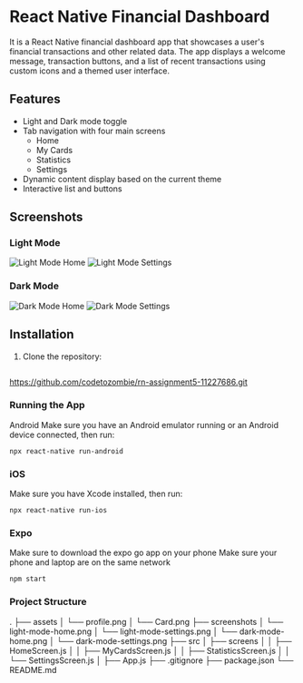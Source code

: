 # React Native Financial Dashboard

 It is a React Native financial dashboard app that showcases a user's financial transactions and other related data. The app displays a welcome message, transaction buttons, and a list of recent transactions using custom icons and a themed user interface.

## Features

- Light and Dark mode toggle
- Tab navigation with four main screens
  - Home
  - My Cards
  - Statistics
  - Settings
- Dynamic content display based on the current theme
- Interactive list and buttons

## Screenshots

### Light Mode
![Light Mode Home](./assets/sc3.png)
![Light Mode Settings](./assets/sc1.png)

### Dark Mode
![Dark Mode Home](./assets/sc4.png)
![Dark Mode Settings](./assets/sc2.png)

## Installation

1. Clone the repository:
   ```sh
  https://github.com/codetozombie/rn-assignment5-11227686.git


### Running the App
Android
Make sure you have an Android emulator running or an Android device connected, then run:
```
npx react-native run-android
```

### iOS
Make sure you have Xcode installed, then run:
```
npx react-native run-ios
```

### Expo
Make sure to download the expo go app on your phone
Make sure your phone and laptop are on the same network
```
npm start
```

### Project Structure
.
├── assets
│   └── profile.png
│   └── Card.png
├── screenshots
│   └── light-mode-home.png
│   └── light-mode-settings.png
│   └── dark-mode-home.png
│   └── dark-mode-settings.png
├── src
│   ├── screens
│   │   ├── HomeScreen.js
│   │   ├── MyCardsScreen.js
│   │   ├── StatisticsScreen.js
│   │   └── SettingsScreen.js
│   ├── App.js
├── .gitignore
├── package.json
└── README.md

